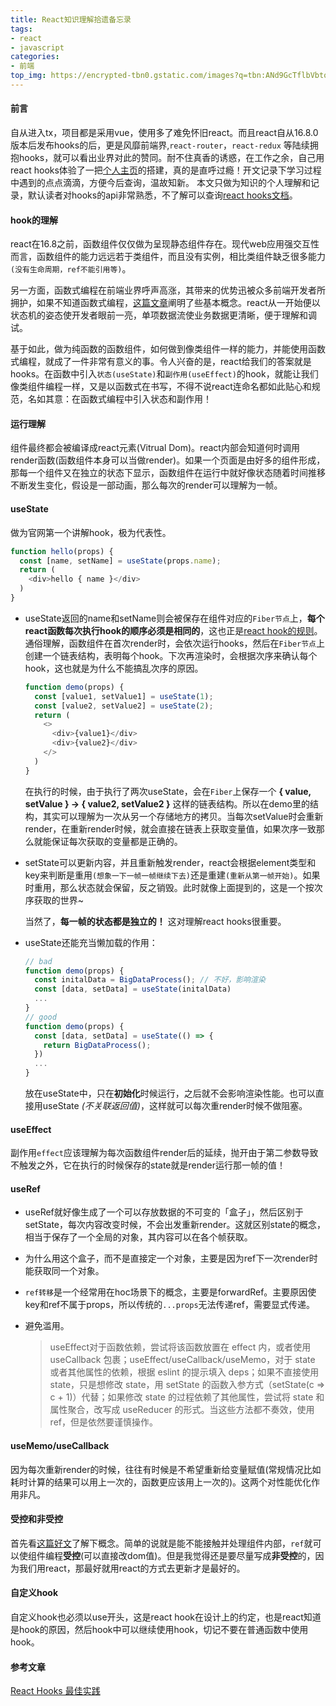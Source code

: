 ```yaml
---
title: React知识理解拾遗备忘录
tags:
- react
- javascript
categories:
- 前端
top_img: https://encrypted-tbn0.gstatic.com/images?q=tbn:ANd9GcTflbVbtodGIurSp_4HfoWv3J7i2e9rkn70eTb96ArwhwQbPdcvIA&s
---
```


#### 前言
自从进入tx，项目都是采用vue，使用多了难免怀旧react。而且react自从16.8.0版本后发布hooks的后，更是风靡前端界,`react-router`，`react-redux` 等陆续拥抱hooks，就可以看出业界对此的赞同。耐不住真香的诱惑，在工作之余，自己用react hooks体验了一把[个人主页](https://renwangyu.com/)的搭建，真的是直呼过瘾！开文记录下学习过程中遇到的点点滴滴，方便今后查询，温故知新。
本文只做为知识的个人理解和记录，默认读者对hooks的api非常熟悉，不了解可以查询[react hooks文档](https://zh-hans.reactjs.org/docs/hooks-intro.html)。

#### hook的理解
react在16.8之前，函数组件仅仅做为呈现静态组件存在。现代web应用强交互性而言，函数组件的能力远远若于类组件，而且没有实例，相比类组件缺乏很多能力`(没有生命周期，ref不能引用等)`。

另一方面，函数式编程在前端业界呼声高涨，其带来的优势迅被众多前端开发者所拥护，如果不知道函数式编程，[这篇文章](https://blog.renwangyu.com/2020/05/19/modern-javascript-concepts-1-functional-programming/)阐明了些基本概念。react从一开始便以状态机的姿态使开发者眼前一亮，单项数据流使业务数据更清晰，便于理解和调试。

基于如此，做为纯函数的函数组件，如何做到像类组件一样的能力，并能使用函数式编程，就成了一件非常有意义的事。令人兴奋的是，react给我们的答案就是hooks。在函数中引入`状态(useState)`和`副作用(useEffect)`的hook，就能让我们像类组件编程一样，又是以函数式在书写，不得不说react连命名都如此贴心和规范，名如其意：在函数式编程中引入状态和副作用！

#### 运行理解
组件最终都会被编译成react元素(Vitrual Dom)。react内部会知道何时调用render函数(函数组件本身可以当做render)。如果一个页面是由好多的组件形成，那每一个组件又在独立的状态下显示，函数组件在运行中就好像状态随着时间推移不断发生变化，假设是一部动画，那么每次的render可以理解为一帧。

#### useState
做为官网第一个讲解hook，极为代表性。
```javascript
function hello(props) {
  const [name, setName] = useState(props.name);
  return (
    <div>hello { name }</div>
  )
}
```
+ useState返回的name和setName则会被保存在组件对应的`Fiber节点`上，**每个react函数每次执行hook的顺序必须是相同的**，这也正是[react hook的规则](https://zh-hans.reactjs.org/docs/hooks-rules.html)。通俗理解，函数组件在首次render时，会依次运行hooks，然后在`Fiber节点`上创建一个链表结构，表明每个hook。下次再渲染时，会根据次序来确认每个hook，这也就是为什么不能搞乱次序的原因。
  ```javascript
  function demo(props) {
    const [value1, setValue1] = useState(1);
    const [value2, setValue2] = useState(2);
    return (
      <>
        <div>{value1}</div>
        <div>{value2}</div>
      </>
    )
  }
  ```
  在执行的时候，由于执行了两次useState，会在`Fiber`上保存一个 **{ value, setValue } -> { value2, setValue2 }** 这样的链表结构。所以在demo里的结构，其实可以理解为一次从另一个存储地方的拷贝。当每次setValue时会重新render，在重新render时候，就会直接在链表上获取变量值，如果次序一致那么就能保证每次获取的变量都是正确的。

+ setState可以更新内容，并且重新触发render，react会根据element类型和key来判断是重用`(想象一下一帧一帧继续下去)`还是重建`(重新从第一帧开始)`。如果时重用，那么状态就会保留，反之销毁。此时就像上面提到的，这是一个按次序获取的世界~

  当然了，**每一帧的状态都是独立的！** 这对理解react hooks很重要。

+ useState还能充当懒加载的作用：
  ```javascript
  // bad
  function demo(props) {
    const initalData = BigDataProcess(); // 不好，影响渲染
    const [data, setData] = useState(initalData)
    ...
  }
  // good
  function demo(props) {
    const [data, setData] = useState(() => {
      return BigDataProcess();
    })
    ...
  }
  ```
  放在useState中，只在**初始化**时候运行，之后就不会影响渲染性能。也可以直接用useState *(不关联返回值)*，这样就可以每次重render时候不做阻塞。

#### useEffect
副作用`effect`应该理解为每次函数组件render后的延续，抛开由于第二参数导致不触发之外，它在执行的时候保存的state就是render运行那一帧的值！

#### useRef
+ useRef就好像生成了一个可以存放数据的不可变的「盒子」，然后区别于setState，每次内容改变时候，不会出发重新render。这就区别state的概念，相当于保存了一个全局的对象，其内容可以在各个帧获取。

+ 为什么用这个盒子，而不是直接定一个对象，主要是因为ref下一次render时能获取同一个对象。

+ `ref转移`是一个经常用在hoc场景下的概念，主要是forwardRef。主要原因使key和ref不属于props，所以传统的`...props`无法传递ref，需要显式传递。

+ 避免滥用。
  > useEffect对于函数依赖，尝试将该函数放置在 effect 内，或者使用 useCallback 包裹；useEffect/useCallback/useMemo，对于 state 或者其他属性的依赖，根据 eslint 的提示填入 deps；如果不直接使用 state，只是想修改 state，用 setState 的函数入参方式（setState(c => c + 1)）代替；如果修改 state 的过程依赖了其他属性，尝试将 state 和属性聚合，改写成 useReducer 的形式。当这些方法都不奏效，使用 ref，但是依然要谨慎操作。

#### useMemo/useCallback
因为每次重新render的时候，往往有时候是不希望重新给变量赋值(常规情况比如耗时计算的结果可以用上一次的，函数更应该用上一次的)。这两个对性能优化作用非凡。

#### 受控和非受控
首先看[这篇好文](https://goshakkk.name/controlled-vs-uncontrolled-inputs-react/)了解下概念。简单的说就是能不能接触并处理组件内部，`ref`就可以使组件编程**受控**(可以直接改dom值)。但是我觉得还是要尽量写成**非受控**的，因为我们用react，那最好就用react的方式去更新才是最好的。

#### 自定义hook
自定义hook也必须以use开头，这是react hook在设计上的约定，也是react知道是hook的原因，然后hook中可以继续使用hook，切记不要在普通函数中使用hook。

#### 参考文章
[React Hooks 最佳实践](https://zh-hans.reactjs.org/blog/2020/05/22/react-hooks.html)